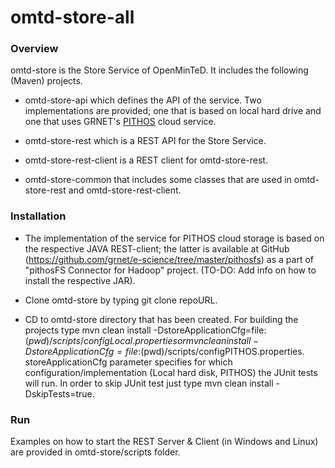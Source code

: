 # omtd-store-all #

### Overview ###

omtd-store is the Store Service of OpenMinTeD. It includes the following (Maven) projects.

* omtd-store-api which defines the API of the service. Two implementations are provided; one that is based on local hard drive and one that uses GRNET's [PITHOS](https://okeanos.grnet.gr/services/pithos/) cloud service.
  
* omtd-store-rest which is a REST API for the Store Service.

* omtd-store-rest-client is a REST client for omtd-store-rest.

* omtd-store-common that includes some classes that are used in omtd-store-rest and omtd-store-rest-client.   

### Installation ###

* The implementation of the service for PITHOS cloud storage is based on the respective JAVA REST-client; the latter  is available at GitHub (https://github.com/grnet/e-science/tree/master/pithosfs) as a part of "pithosFS Connector for Hadoop" project. (TO-DO: Add info on how to install the respective JAR).
   
* Clone omtd-store by typing git clone repoURL. 

* CD to omtd-store directory that has been created. For building the projects type mvn clean install -DstoreApplicationCfg=file:$(pwd)/scripts/configLocal.properties or mvn clean install -DstoreApplicationCfg=file:$(pwd)/scripts/configPITHOS.properties. storeApplicationCfg parameter specifies for which configuration/implementation (Local hard disk, PITHOS) the JUnit tests will run. In order to skip JUnit test just type mvn clean install -DskipTests=true.

### Run ###

Examples on how to start the REST Server & Client (in Windows and Linux) are provided in omtd-store/scripts folder.


 
